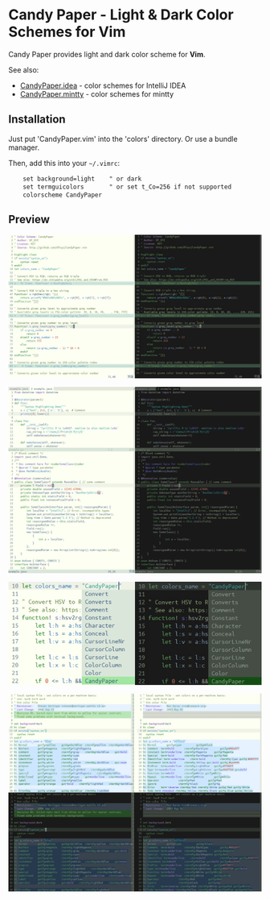 Candy Paper - Light & Dark Color Schemes for Vim
================================================================================

Candy Paper provides light and dark color scheme for **Vim**.

See also: 
* [CandyPaper.idea](https://github.com/dfxyz/CandyPaper.idea) -
    color schemes for IntelliJ IDEA
* [CandyPaper.mintty](https://github.com/dfxyz/CandyPaper.idea) -
    color schemes for mintty

## Installation
Just put 'CandyPaper.vim' into the 'colors' directory. Or use a bundle manager.

Then, add this into your `~/.vimrc`:

```VimL
    set background=light    " or dark
    set termguicolors       " or set t_Co=256 if not supported
    colorscheme CandyPaper
```

## Preview
![Example1](examples/example1.png)

![Example2](examples/example2.png)

![Example3](examples/example3.png)

![Example4](examples/example4.png)
